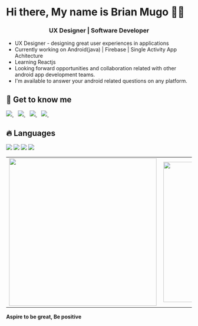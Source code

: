 <h1>Hi there, My name is Brian Mugo 👋🏾</h1>

<h3 align="center">UX Designer | Software Developer</h3>

- UX Designer - designing great user experiences in applications
- Currently working on Android(java) | Firebase | Single Activity App Achitecture
- Learning Reactjs
- Looking forward opportunities and collaboration related with other android app development teams.
- I'm available to answer your android related questions on any platform.

## 🔗 Get to know me

<a href="https://twitter.com/BrianMugo12" target="_blank">
    <img src="https://img.shields.io/badge/Twitter-1DA1F2?style=for-the-badge&logo=twitter&logoColor=white" />    
</a>&nbsp;&nbsp;
<a href="https://www.linkedin.com/in/brian-mugo-a47155164" target="_blank">
    <img src="https://img.shields.io/badge/LinkedIn-0077B5?style=for-the-badge&logo=linkedin&logoColor=white" />    
</a>&nbsp;&nbsp;
<a href="https://www.behance.net/brianmugo" target="_blank">
    <img src="https://img.shields.io/badge/Behance-000000?style=for-the-badge&logo=Behance&logoColor=white" />    
</a>&nbsp;&nbsp;
<a href="https://dribbble.com/brayomugo" target="_blank">
    <img src="https://img.shields.io/badge/Dribbble-C1346B?style=for-the-badge&logo=Dribbble&logoColor=white" />    
</a>&nbsp;&nbsp;

## 🔥 Languages

<p>
    <img src="https://img.shields.io/badge/Java-000?style=for-the-badge&logo=Java&logoColor=white" />    
    <img src="https://img.shields.io/badge/Reactjs-000?style=for-the-badge&logo=React&logoColor=white" /> 
    <img src="https://img.shields.io/badge/Android-000?style=for-the-badge&logo=Android&logoColor=white" /> 
    <img src="https://img.shields.io/badge/Kotlin-000?style=for-the-badge&logo=Kotlin&logoColor=white" /> 
 </p>


<center>
  <table>
  <tr>
      <td><img width="400px" align="left" src="https://github-readme-stats.vercel.app/api?username=brayomugo15&count_private=true&show_icons=true&theme=dark&layout=compact" /></td>
      <td><img width="380px" align="left" src="https://github-readme-stats.vercel.app/api/top-langs/?username=brayomugo15&hide=html&layout=compact&theme=dark" /></td>      
  </tr>   
</table>
</center>

**Aspire to be great, Be positive**
